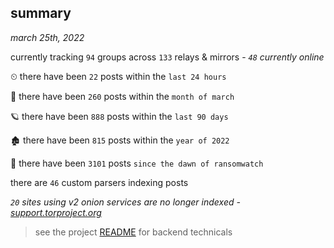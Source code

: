 
## summary
_march 25th, 2022_

currently tracking `94` groups across `133` relays & mirrors - _`48` currently online_

⏲ there have been `22` posts within the `last 24 hours`

🦈 there have been `260` posts within the `month of march`

🪐 there have been `888` posts within the `last 90 days`

🏚 there have been `815` posts within the `year of 2022`

🦕 there have been `3101` posts `since the dawn of ransomwatch`

there are `46` custom parsers indexing posts

_`20` sites using v2 onion services are no longer indexed - [support.torproject.org](https://support.torproject.org/onionservices/v2-deprecation/)_

> see the project [README](https://github.com/thetanz/ransomwatch#ransomwatch--) for backend technicals
